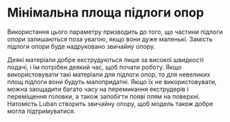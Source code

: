 Мінімальна площа підлоги опор
====

Використання цього параметру призводить до того, що частини підлоги опори залишаються поза увагою, якщо вони дуже маленькі. Замість підлоги опори буде надруковано звичайну опору.

Деякі матеріали добре екструдуються лише за високої швидкості подачі, і їм потрібен деякий час, щоб почати роботу. Якщо використовувати такі матеріали для підлоги опор, то для невеликих площ підлоги вони будуть малопридатні. Якщо їх не використовувати, можна заощадити багато часу на перемикання екструдерів і переміщення головки, а також запобігти появі плям на поверхні. Натомість Luban створить звичайну опору, щоб модель також добре могла підтримуватися.
